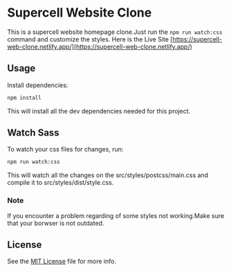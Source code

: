 # Supercell Website Clone

This is a supercell website homepage clone.Just run the `npm run watch:css` command and customize the styles.
Here is the Live Site [https://supercell-web-clone.netlify.app/](https://supercell-web-clone.netlify.app/)

## Usage

Install dependencies:

```bash
npm install
```

This will install all the dev dependencies needed for this project.

## Watch Sass

To watch your css files for changes, run:

```bash
npm run watch:css
```
This will watch all the changes on the src/styles/postcss/main.css and compile it to src/styles/dist/style.css.


### Note

If you encounter a problem regarding of some styles not working.Make sure that your borwser is not outdated.

## License

See the [MIT License](https://github.com/AlwinJun/supercell-web-clone/blob/main/LICENSE.txt) file for more info.
